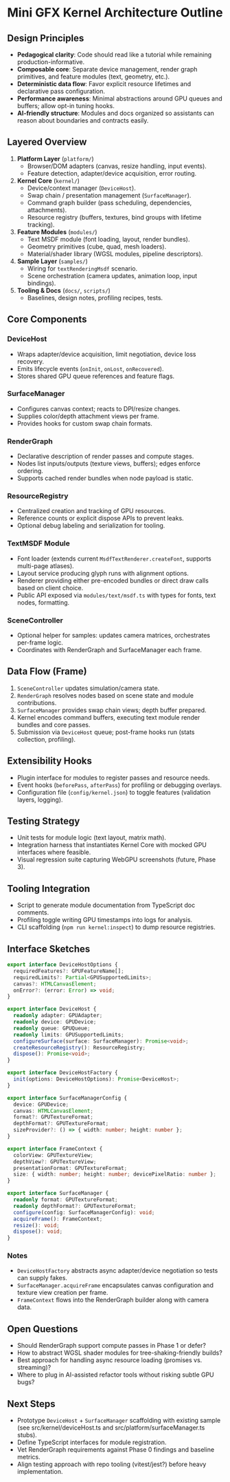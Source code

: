# Mini GFX Kernel Architecture Outline

## Design Principles
- **Pedagogical clarity**: Code should read like a tutorial while remaining production-informative.
- **Composable core**: Separate device management, render graph primitives, and feature modules (text, geometry, etc.).
- **Deterministic data flow**: Favor explicit resource lifetimes and declarative pass configuration.
- **Performance awareness**: Minimal abstractions around GPU queues and buffers; allow opt-in tuning hooks.
- **AI-friendly structure**: Modules and docs organized so assistants can reason about boundaries and contracts easily.

## Layered Overview
1. **Platform Layer** (`platform/`)
   - Browser/DOM adapters (canvas, resize handling, input events).
   - Feature detection, adapter/device acquisition, error routing.
2. **Kernel Core** (`kernel/`)
   - Device/context manager (`DeviceHost`).
   - Swap chain / presentation management (`SurfaceManager`).
   - Command graph builder (pass scheduling, dependencies, attachments).
   - Resource registry (buffers, textures, bind groups with lifetime tracking).
3. **Feature Modules** (`modules/`)
   - Text MSDF module (font loading, layout, render bundles).
   - Geometry primitives (cube, quad, mesh loaders).
   - Material/shader library (WGSL modules, pipeline descriptors).
4. **Sample Layer** (`samples/`)
   - Wiring for `textRenderingMsdf` scenario.
   - Scene orchestration (camera updates, animation loop, input bindings).
5. **Tooling & Docs** (`docs/`, `scripts/`)
   - Baselines, design notes, profiling recipes, tests.

## Core Components
### DeviceHost
- Wraps adapter/device acquisition, limit negotiation, device loss recovery.
- Emits lifecycle events (`onInit`, `onLost`, `onRecovered`).
- Stores shared GPU queue references and feature flags.

### SurfaceManager
- Configures canvas context; reacts to DPI/resize changes.
- Supplies color/depth attachment views per frame.
- Provides hooks for custom swap chain formats.

### RenderGraph
- Declarative description of render passes and compute stages.
- Nodes list inputs/outputs (texture views, buffers); edges enforce ordering.
- Supports cached render bundles when node payload is static.

### ResourceRegistry
- Centralized creation and tracking of GPU resources.
- Reference counts or explicit dispose APIs to prevent leaks.
- Optional debug labeling and serialization for tooling.

### TextMSDF Module
- Font loader (extends current `MsdfTextRenderer.createFont`, supports multi-page atlases).
- Layout service producing glyph runs with alignment options.
- Renderer providing either pre-encoded bundles or direct draw calls based on client choice.
- Public API exposed via `modules/text/msdf.ts` with types for fonts, text nodes, formatting.

### SceneController
- Optional helper for samples: updates camera matrices, orchestrates per-frame logic.
- Coordinates with RenderGraph and SurfaceManager each frame.

## Data Flow (Frame)
1. `SceneController` updates simulation/camera state.
2. `RenderGraph` resolves nodes based on scene state and module contributions.
3. `SurfaceManager` provides swap chain views; depth buffer prepared.
4. Kernel encodes command buffers, executing text module render bundles and core passes.
5. Submission via `DeviceHost` queue; post-frame hooks run (stats collection, profiling).

## Extensibility Hooks
- Plugin interface for modules to register passes and resource needs.
- Event hooks (`beforePass`, `afterPass`) for profiling or debugging overlays.
- Configuration file (`config/kernel.json`) to toggle features (validation layers, logging).

## Testing Strategy
- Unit tests for module logic (text layout, matrix math).
- Integration harness that instantiates Kernel Core with mocked GPU interfaces where feasible.
- Visual regression suite capturing WebGPU screenshots (future, Phase 3).

## Tooling Integration
- Script to generate module documentation from TypeScript doc comments.
- Profiling toggle writing GPU timestamps into logs for analysis.
- CLI scaffolding (`npm run kernel:inspect`) to dump resource registries.

## Interface Sketches
```ts
export interface DeviceHostOptions {
  requiredFeatures?: GPUFeatureName[];
  requiredLimits?: Partial<GPUSupportedLimits>;
  canvas?: HTMLCanvasElement;
  onError?: (error: Error) => void;
}

export interface DeviceHost {
  readonly adapter: GPUAdapter;
  readonly device: GPUDevice;
  readonly queue: GPUQueue;
  readonly limits: GPUSupportedLimits;
  configureSurface(surface: SurfaceManager): Promise<void>;
  createResourceRegistry(): ResourceRegistry;
  dispose(): Promise<void>;
}

export interface DeviceHostFactory {
  init(options: DeviceHostOptions): Promise<DeviceHost>;
}

export interface SurfaceManagerConfig {
  device: GPUDevice;
  canvas: HTMLCanvasElement;
  format?: GPUTextureFormat;
  depthFormat?: GPUTextureFormat;
  sizeProvider?: () => { width: number; height: number };
}

export interface FrameContext {
  colorView: GPUTextureView;
  depthView?: GPUTextureView;
  presentationFormat: GPUTextureFormat;
  size: { width: number; height: number; devicePixelRatio: number };
}

export interface SurfaceManager {
  readonly format: GPUTextureFormat;
  readonly depthFormat?: GPUTextureFormat;
  configure(config: SurfaceManagerConfig): void;
  acquireFrame(): FrameContext;
  resize(): void;
  dispose(): void;
}
```

### Notes
- `DeviceHostFactory` abstracts async adapter/device negotiation so tests can supply fakes.
- `SurfaceManager.acquireFrame` encapsulates canvas configuration and texture view creation per frame.
- `FrameContext` flows into the RenderGraph builder along with camera data.

## Open Questions
- Should RenderGraph support compute passes in Phase 1 or defer?
- How to abstract WGSL shader modules for tree-shaking-friendly builds?
- Best approach for handling async resource loading (promises vs. streaming)?
- Where to plug in AI-assisted refactor tools without risking subtle GPU bugs?

## Next Steps
- Prototype `DeviceHost` + `SurfaceManager` scaffolding with existing sample (see src/kernel/deviceHost.ts and src/platform/surfaceManager.ts stubs).
- Define TypeScript interfaces for module registration.
- Vet RenderGraph requirements against Phase 0 findings and baseline metrics.
- Align testing approach with repo tooling (vitest/jest?) before heavy implementation.


